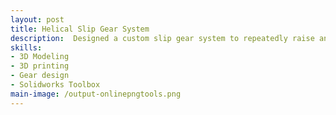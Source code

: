 ```yaml
---
layout: post
title: Helical Slip Gear System
description:  Designed a custom slip gear system to repeatedly raise and release an arm while amplifying motor torque by 2.25.
skills: 
- 3D Modeling
- 3D printing
- Gear design
- Solidworks Toolbox
main-image: /output-onlinepngtools.png
---
```

